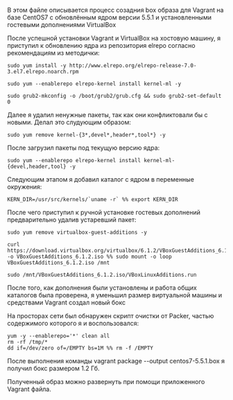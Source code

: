 В этом файле описывается процесс созадния box образа для Vagrant на базе CentOS7 с обновлённым ядром версии 5.5.1 и установленными гостевыми дополнениями VirtualBox

После успешной установки Vagrant и VirtualBox на хостовую машину, я приступил  к обновлению ядра из репозитория elrepo согласно рекомендациям из методички:
```
sudo yum install -y http://www.elrepo.org/elrepo-release-7.0-3.el7.elrepo.noarch.rpm

sudo yum --enablerepo elrepo-kernel install kernel-ml -y

sudo grub2-mkconfig -o /boot/grub2/grub.cfg && sudo grub2-set-default 0
```
Далее я удалил ненужные пакеты, так как они конфликтовали бы с новыми. Делал это слудующим образом:

`sudo yum remove kernel-{3*,devel*,header*,tool*} -y`

После загрузил пакеты под текущую версию ядра:

`sudo yum --enablerepo elrepo-kernel install kernel-ml-{devel,header,tool} -y`

Следующим этапом я добавил каталог с ядром в переменные окружения:
```
KERN_DIR=/usr/src/kernels/`uname -r` %% export KERN_DIR
```
После чего приступил к ручной установке гостевых дополнений предварительно удалив устаревший пакет:
```
sudo yum remove virtualbox-guest-additions -y

curl https://download.virtualbox.org/virtualbox/6.1.2/VBoxGuestAdditions_6.1.2.iso -o VBoxGuestAdditions_6.1.2.iso %% sudo mount -o loop VBoxGuestAdditions_6.1.2.iso /mnt

sudo /mnt/VBoxGuestAdditions_6.1.2.iso/VBoxLinuxAdditions.run
```
После того, как дополнения были установлены и работа общих каталогов была проверена, я уменьшил размер виртуальной машины и средствами Vagrant создал новый бокс

На просторах сети был обнаружен скрипт очистки от Packer, частью содержимого которого я и воспользовался:
```
yum -y --enablerepo='*' clean all
rm -rf /tmp/*
dd if=/dev/zero of=/EMPTY bs=1M %% rm -f /EMPTY
```
После выполнения команды vagrant package --output centos7-5.5.1.box я получил бокс размером 1.2 Гб.

Полученный образ можно развернуть при помощи приложенного Vagrant файла.
